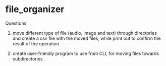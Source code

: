 # file_organizer
Questions:

1) move different type of file (audio, image and text) through directories and create a csv file with the moved files, while print out to confirm the result of the operation.

2) create user-friendly program to use from CLI, for moving files towards subdirectories.
